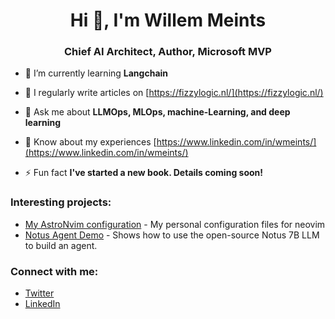 <h1 align="center">Hi 👋, I'm Willem Meints</h1>
<h3 align="center">Chief AI Architect, Author, Microsoft MVP</h3>

- 🌱 I’m currently learning **Langchain**

- 📝 I regularly write articles on [https://fizzylogic.nl/](https://fizzylogic.nl/)

- 💬 Ask me about **LLMOps, MLOps, machine-Learning, and deep learning**

- 📄 Know about my experiences [https://www.linkedin.com/in/wmeints/](https://www.linkedin.com/in/wmeints/)

- ⚡ Fun fact **I've started a new book. Details coming soon!**

<h3 align="left">Interesting projects:</h3>

- [My AstroNvim configuration](https://github.com/wmeints/astronvim-config) - My personal configuration files for neovim
- [Notus Agent Demo](https://github.com/wmeints/notus-model-demo) - Shows how to use the open-source Notus 7B LLM to build an agent.

<h3 align="left">Connect with me:</h3>
<ul align="left">
<li><a href="https://twitter.com/willem_meints" target="blank">Twitter</a></li>
<li><a href="https://linkedin.com/in/wmeints" target="blank">LinkedIn</a></li>
</ul>
